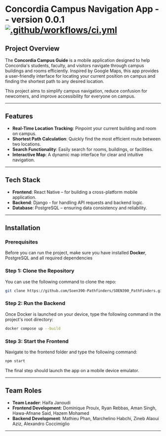 # Concordia Campus Navigation App -- version 0.0.1 [![.github/workflows/ci.yml](https://github.com/Soen390-Pathfinders/SOEN390_PathFinders/actions/workflows/ci.yml/badge.svg)](https://github.com/Soen390-Pathfinders/SOEN390_PathFinders/actions/workflows/ci.yml)
## Project Overview

The **Concordia Campus Guide** is a mobile application designed to help Concordia's students, faculty, and visitors navigate through campus buildings and rooms efficiently. Inspired by Google Maps, this app provides a user-friendly interface for locating your current position on campus and finding the shortest path to any desired location.

This project aims to simplify campus navigation, reduce confusion for newcomers, and improve accessibility for everyone on campus.

---

## Features

- **Real-Time Location Tracking**: Pinpoint your current building and room on campus.
- **Shortest Path Calculation**: Quickly find the most efficient route between two locations.
- **Search Functionality**: Easily search for rooms, buildings, or facilities.
- **Interactive Map**: A dynamic map interface for clear and intuitive navigation.

---

## Tech Stack

- **Frontend**: React Native – for building a cross-platform mobile application.
- **Backend**: Django - for handling API requests and backend logic.
- **Database**: PostgreSQL – ensuring data consistency and reliability.

---

## Installation

### Prerequisites
Before you can run the project, make sure you have installed **Docker**, PostgreSQL and all required dependencies

### Step 1: Clone the Repository 
You can use the following command to clone the repo:
```bash
git clone https://github.com/Soen390-Pathfinders/SOEN390_PathFinders.git
```

### Step 2: Run the Backend 
Once Docker is launched on your device, type the following command in the project's root directory:
```bash
docker compose up --build
```

### Step 3: Start the Frontend
Navigate to the frontend folder and type the following command:
```bash
npm start
```
The final step should launch the app on a mobile device emulator.

---

## Team Roles

- **Team Leader**: Haifa Janoudi
- **Frontend Development**: Dominique Proulx, Ryan Rebbas, Aman Singh, Hawa-Afnane Said, Hazem Mohamed
- **Backend Development**: Mathieu Phan, Marchelino Habchi, Zineb Alaoui Aziz, Alexandro Coccimiglio

---
